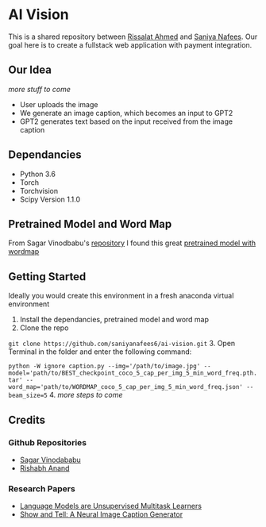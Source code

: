 # AI Vision

This is a shared repository between [Rissalat Ahmed](https://github.com/rkapdi) and [Saniya Nafees](https://github.com/saniyanafees6). Our goal here is to create a fullstack web application with payment integration. 

## Our Idea
*more stuff to come*
* User uploads the image
* We generate an image caption, which becomes an input to GPT2
* GPT2 generates text based on the input received from the image caption



## Dependancies 
* Python 3.6
* Torch
* Torchvision
* Scipy Version 1.1.0

## Pretrained Model and Word Map
From Sagar Vinodbabu's [repository](https://github.com/sgrvinod/a-PyTorch-Tutorial-to-Image-Captioning) I found this great [pretrained model with wordmap](https://drive.google.com/drive/folders/189VY65I_n4RTpQnmLGj7IzVnOF6dmePC)

## Getting Started
Ideally you would create this environment in a fresh anaconda virtual environment
1. Install the dependancies, pretrained model and word map
2. Clone the repo

`git clone https://github.com/saniyanafees6/ai-vision.git`
3. Open Terminal in the folder and enter the following command:

`python -W ignore caption.py --img='/path/to/image.jpg' --model='path/to/BEST_checkpoint_coco_5_cap_per_img_5_min_word_freq.pth.tar' --word_map='path/to/WORDMAP_coco_5_cap_per_img_5_min_word_freq.json' --beam_size=5`
4. *more steps to come*

## Credits
### Github Repositories
* [Sagar Vinodababu](https://github.com/sgrvinod/a-PyTorch-Tutorial-to-Image-Captioning)
* [Rishabh Anand](https://github.com/rish-16/gpt2client)

### Research Papers
* [Language Models are Unsupervised Multitask Learners](https://d4mucfpksywv.cloudfront.net/better-language-models/language_models_are_unsupervised_multitask_learners.pdf)
* [Show and Tell: A Neural Image Caption Generator](https://arxiv.org/pdf/1411.4555.pdf)
